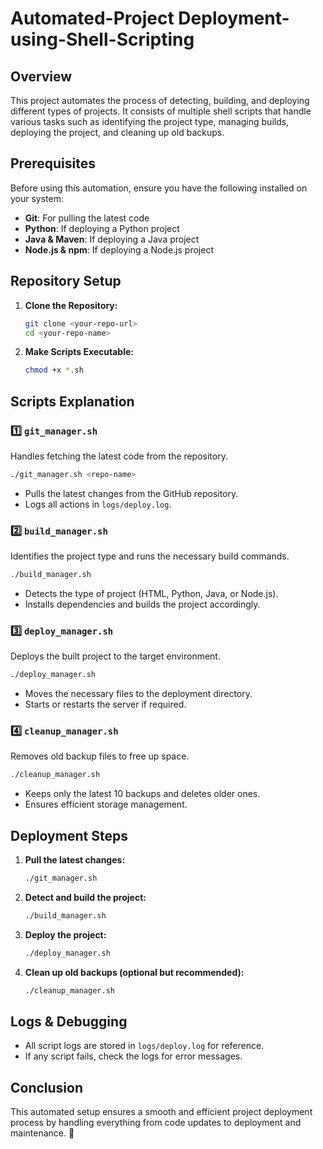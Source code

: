 # Automated-Project Deployment-using-Shell-Scripting

## Overview
This project automates the process of detecting, building, and deploying different types of projects. It consists of multiple shell scripts that handle various tasks such as identifying the project type, managing builds, deploying the project, and cleaning up old backups.

## Prerequisites
Before using this automation, ensure you have the following installed on your system:
- **Git**: For pulling the latest code
- **Python**: If deploying a Python project
- **Java & Maven**: If deploying a Java project
- **Node.js & npm**: If deploying a Node.js project

## Repository Setup
1. **Clone the Repository:**
   ```bash
   git clone <your-repo-url>
   cd <your-repo-name>
   ```

2. **Make Scripts Executable:**
   ```bash
   chmod +x *.sh
   ```

## Scripts Explanation

### 1️⃣ `git_manager.sh`
Handles fetching the latest code from the repository.
```bash
./git_manager.sh <repo-name>
```
- Pulls the latest changes from the GitHub repository.
- Logs all actions in `logs/deploy.log`.

### 2️⃣ `build_manager.sh`
Identifies the project type and runs the necessary build commands.
```bash
./build_manager.sh
```
- Detects the type of project (HTML, Python, Java, or Node.js).
- Installs dependencies and builds the project accordingly.

### 3️⃣ `deploy_manager.sh`
Deploys the built project to the target environment.
```bash
./deploy_manager.sh
```
- Moves the necessary files to the deployment directory.
- Starts or restarts the server if required.

### 4️⃣ `cleanup_manager.sh`
Removes old backup files to free up space.
```bash
./cleanup_manager.sh
```
- Keeps only the latest 10 backups and deletes older ones.
- Ensures efficient storage management.

## Deployment Steps
1. **Pull the latest changes:**
   ```bash
   ./git_manager.sh
   ```
2. **Detect and build the project:**
   ```bash
   ./build_manager.sh
   ```
3. **Deploy the project:**
   ```bash
   ./deploy_manager.sh
   ```
4. **Clean up old backups (optional but recommended):**
   ```bash
   ./cleanup_manager.sh
   ```

## Logs & Debugging
- All script logs are stored in `logs/deploy.log` for reference.
- If any script fails, check the logs for error messages.

## Conclusion
This automated setup ensures a smooth and efficient project deployment process by handling everything from code updates to deployment and maintenance. 🚀
